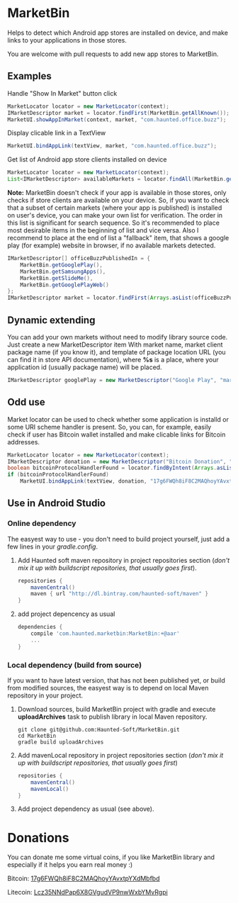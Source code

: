 MarketBin
=========
Helps to detect which Android app stores are installed on device, and make links to your applications in those stores.

You are welcome with pull requests to add new app stores to MarketBin.

Examples
--------
Handle "Show In Market" button click

```java
MarketLocator locator = new MarketLocator(context);
IMarketDescriptor market = locator.findFirst(MarketBin.getAllKnown());
MarketUI.showAppInMarket(context, market, "com.haunted.office.buzz");
```
Display clicable link in a TextView

```java
MarketUI.bindAppLink(textView, market, "com.haunted.office.buzz");
```
Get list of Android app store clients installed on device

```java
MarketLocator locator = new MarketLocator(context);
List<IMarketDescriptor> availableMarkets = locator.findAll(MarketBin.getAllKnown();, true, true);
```
**Note:** MarketBin doesn't check if your app is available in those stores, only checks if store clients are available on your device. So, if you want to check that a subset of certain markets (where your app is published) is installed on user's device, you can make your own list for verification. The order in this list is significant for search sequence. So it's recommended to place most desirable items in the beginning of list and vice versa. Also I recommend to place at the end of list a "fallback" item, that shows a google play (for example) website in browser, if no available markets detected.

```java
IMarketDescriptor[] officeBuzzPublishedIn = {
    MarketBin.getGooglePlay(),
    MarketBin.getSamsungApps(),
    MarketBin.getSlideMe(),
    MarketBin.getGooglePlayWeb()
};
IMarketDescriptor market = locator.findFirst(Arrays.asList(officeBuzzPublishedIn));
```
Dynamic extending
------------
You can add your own markets without need to modify library source code. Just create a new MarketDescriptor item With market name, market client package name (if you know it), and template of package location URL (you can find it in store API documentation), where **%s** is a place, where your application id (usually package name) will be placed.

```java
IMarketDescriptor googlePlay = new MarketDescriptor("Google Play", "market://details?id=%s", "com.android.vending");
```
Odd use
-------
Market locator can be used to check whether some application is installd or some URI scheme handler is present. So, you can, for example, easily check if user has Bitcoin wallet installed and make clicable links for Bitcoin addresses.

```java
MarketLocator locator = new MarketLocator(context);
IMarketDescriptor donation = new MarketDescriptor("Bitcoin Donation", "bitcoin:%s", null);
boolean bitcoinProtocolHandlerFound = locator.findByIntent(Arrays.asList(donation)) != null;
if (bitcoinProtocolHandlerFound)
    MarketUI.bindAppLink(textView, donation, "17g6FWQh8iF8C2MAQhoyYAvxtpYXdMbfbd");
```
Use in Android Studio
--------------
### Online dependency ###
The easyest way to use - you don't need to build project yourself, just add a few lines in your *gradle.config*.

1. Add Haunted soft maven repository in project repositories section (*don't mix it up with buildscript repositories, that usually goes first*).

    ```groovy
    repositories {
        mavenCentral()
        maven { url "http://dl.bintray.com/haunted-soft/maven" }
    }
    ```
2. add project depencency as usual

    ```groovy
    dependencies {
        compile 'com.haunted.marketbin:MarketBin:+@aar'
        ...
    }
    ```

### Local dependency (build from source) ###
If you want to have latest version, that has not been published yet, or build from modified sources, the easyest way is to depend on local Maven repository in your project.

1. Download sources, build MarketBin project with gradle and execute **uploadArchives** task to publish library in local Maven repository.

    ```
    git clone git@github.com:Haunted-Soft/MarketBin.git
    cd MarketBin
    gradle build uploadArchives
    ```
2. Add mavenLocal repository in project repositories section (*don't mix it up with buildscript repositories, that usually goes first*)

    ```groovy
    repositories {
        mavenCentral()
        mavenLocal()
    }
    ```
3. Add project dependency as usual (see above).

Donations
=========
You can donate me some virtual coins, if you like MarketBin library and especially if it helps you earn real money :)

Bitcoin: [17g6FWQh8iF8C2MAQhoyYAvxtpYXdMbfbd](bitcoin:17g6FWQh8iF8C2MAQhoyYAvxtpYXdMbfbd)

Litecoin: [Lcz35NNdPap6X8GVgudVP9nwWxbYMvRgpi](litecoin:Lcz35NNdPap6X8GVgudVP9nwWxbYMvRgpi)
